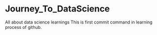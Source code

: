 # Journey_To_DataScience
All about data science learnings
This is first commit command in learning process of github.

